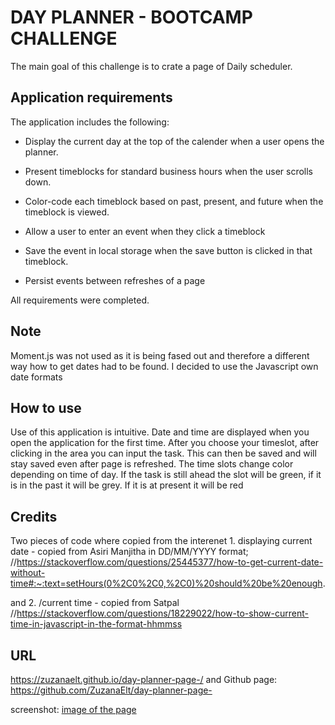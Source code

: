 # DAY PLANNER - BOOTCAMP CHALLENGE

The main goal of this challenge is to crate a page of Daily scheduler.


## Application requirements
The application includes the following:

* Display the current day at the top of the calender when a user opens the planner.
 
* Present timeblocks for standard business hours when the user scrolls down.
 
* Color-code each timeblock based on past, present, and future when the timeblock is viewed.
 
* Allow a user to enter an event when they click a timeblock

* Save the event in local storage when the save button is clicked in that timeblock.

* Persist events between refreshes of a page

All requirements were completed.

## Note

Moment.js was not used as it is being fased out and therefore a different way how to get dates had to be found. I decided to use the Javascript own date formats

## How to use
Use of this application is intuitive.
Date and time are displayed when you open the application for the first time.
After you choose your timeslot, after clicking in the area you can input the task.
This can then be saved and will stay saved even after page is refreshed. 
The time slots change color depending on time of day. If the task is still ahead the slot will be green, if it is in the past it will be grey. If it is at present it will be red


## Credits

Two pieces of code where copied from the interenet
    1. displaying current date - copied from Asiri Manjitha in DD/MM/YYYY format;
    //https://stackoverflow.com/questions/25445377/how-to-get-current-date-without-time#:~:text=setHours(0%2C0%2C0,%2C0)%20should%20be%20enough.

and
    2. /current time - copied from Satpal
    //https://stackoverflow.com/questions/18229022/how-to-show-current-time-in-javascript-in-the-format-hhmmss


## URL
https://zuzanaelt.github.io/day-planner-page-/
and 
Github page:
https://github.com/ZuzanaElt/day-planner-page-

screenshot:
[image of the page](assets/images/Screenshot%20(39).png)
